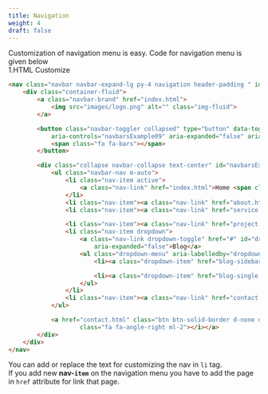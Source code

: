 ```yaml
---
title: Navigation
weight: 4
draft: false
---
```

Customization of navigation menu is easy. Code for navigation menu is given below  
1.HTML Customize

```html
<nav class="navbar navbar-expand-lg py-4 navigation header-padding " id="navbar">
	<div class="container-fluid">
		<a class="navbar-brand" href="index.html">
			<img src="images/logo.png" alt="" class="img-fluid">
		</a>

		<button class="navbar-toggler collapsed" type="button" data-toggle="collapse" data-target="#navbarsExample09"
			aria-controls="navbarsExample09" aria-expanded="false" aria-label="Toggle navigation">
			<span class="fa fa-bars"></span>
		</button>

		<div class="collapse navbar-collapse text-center" id="navbarsExample09">
			<ul class="navbar-nav m-auto">
				<li class="nav-item active">
					<a class="nav-link" href="index.html">Home <span class="sr-only">(current)</span></a>
				</li>
				<li class="nav-item"><a class="nav-link" href="about.html">About</a></li>
				<li class="nav-item"><a class="nav-link" href="service.html">Services</a></li>

				<li class="nav-item"><a class="nav-link" href="project.html">Portfolio</a></li>
				<li class="nav-item dropdown">
					<a class="nav-link dropdown-toggle" href="#" id="dropdown05" data-toggle="dropdown" aria-haspopup="true"
						aria-expanded="false">Blog</a>
					<ul class="dropdown-menu" aria-labelledby="dropdown05">
						<li><a class="dropdown-item" href="blog-sidebar.html">Blog with Sidebar</a></li>

						<li><a class="dropdown-item" href="blog-single.html">Blog Single</a></li>
					</ul>
				</li>
				<li class="nav-item"><a class="nav-link" href="contact.html">Contact</a></li>
			</ul>

			<a href="contact.html" class="btn btn-solid-border d-none d-lg-block">Get an estimate <i
					class="fa fa-angle-right ml-2"></i></a>
		</div>
	</div>
</nav>
```

You can add or replace the text for customizing the nav in `li` tag.  
If you add new **nav-`item`** on the navigation menu you have to add the page in `href` attribute for link that page.